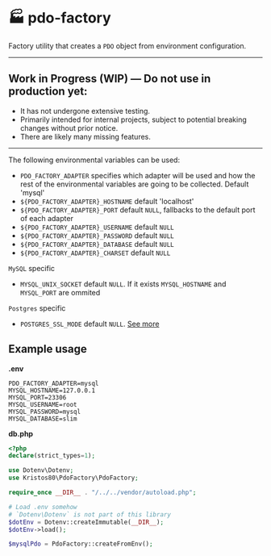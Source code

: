 # 🏭 pdo-factory

Factory utility that creates a `PDO` object from environment configuration.

---

## Work in Progress (WIP) — Do not use in production yet: ##

- It has not undergone extensive testing.
- Primarily intended for internal projects, subject to potential breaking changes without prior notice.
- There are likely many missing features.

---

The following environmental variables can be used:

* `PDO_FACTORY_ADAPTER` specifies which adapter will be used and how the rest of the environmental variables are going
  to be collected. Default 'mysql'
* `${PDO_FACTORY_ADAPTER}_HOSTNAME` default 'localhost'
* `${PDO_FACTORY_ADAPTER}_PORT` default `NULL`, fallbacks to the default port of each adapter
* `${PDO_FACTORY_ADAPTER}_USERNAME` default `NULL`
* `${PDO_FACTORY_ADAPTER}_PASSWORD` default `NULL`
* `${PDO_FACTORY_ADAPTER}_DATABASE` default `NULL`
* `${PDO_FACTORY_ADAPTER}_CHARSET` default `NULL`

`MySQL` specific

* `MYSQL_UNIX_SOCKET` default `NULL`. If it exists `MYSQL_HOSTNAME` and `MYSQL_PORT` are ommited

`Postgres` specific

* `POSTGRES_SSL_MODE` default `NULL`. [See more](https://www.php.net/manual/en/ref.pdo-pgsql.connection.php)

## Example usage

**.env**

```env
PDO_FACTORY_ADAPTER=mysql
MYSQL_HOSTNAME=127.0.0.1
MYSQL_PORT=23306
MYSQL_USERNAME=root
MYSQL_PASSWORD=mysql
MYSQL_DATABASE=slim
```

**db.php**

```PHP
<?php
declare(strict_types=1);

use Dotenv\Dotenv;
use Kristos80\PdoFactory\PdoFactory;

require_once __DIR__ . "/../../vendor/autoload.php";

# Load .env somehow
# `Dotenv\Dotenv` is not part of this library
$dotEnv = Dotenv::createImmutable(__DIR__);
$dotEnv->load();

$mysqlPdo = PdoFactory::createFromEnv();
```
